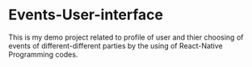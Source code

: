 # Events-User-interface
This is my demo project related to profile of user and thier choosing of events of different-different parties by the using of React-Native Programming codes.
